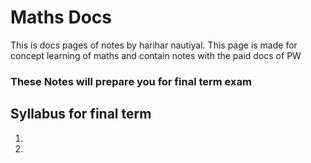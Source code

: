 # Maths Docs

This is docs pages of notes by harihar nautiyal. This page is made for concept learning of maths and contain notes with the paid docs of PW 

<h3>These Notes will prepare you for final term exam</h3> 

## Syllabus for final term
1. 
2. 